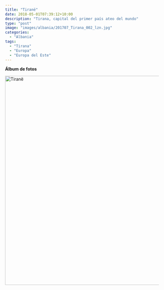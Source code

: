 ```yaml
---
title: "Tiranë"
date: 2018-05-01T07:39:12+10:00
description: "Tirana, capital del primer país ateo del mundo"
type: "post"
image: "images/albania/201707_Tirana_002_lzn.jpg"
categories: 
  - "Albania"
tags:
  - "Tirana"
  - "Europa"
  - "Europa del Este"
---
```


**Álbum de fotos**

<a data-flickr-embed="true" data-header="true" data-footer="true"  href="https://www.flickr.com/photos/144447981@N03/albums/72157701992531602" title="Tiranë"><img src="https://farm8.staticflickr.com/7895/32704208738_18282c5fcc_o.jpg" width="1024" height="683" alt="Tiranë"></a><script async src="//embedr.flickr.com/assets/client-code.js" charset="utf-8"></script>